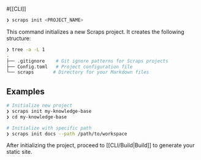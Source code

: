 #[[CLI]]

```bash
❯ scraps init <PROJECT_NAME>
```

This command initializes a new Scraps project. It creates the following structure:

```bash
❯ tree -a -L 1
.
├── .gitignore    # Git ignore patterns for Scraps projects
├── Config.toml   # Project configuration file
└── scraps       # Directory for your Markdown files
```

## Examples

```bash
# Initialize new project
❯ scraps init my-knowledge-base
❯ cd my-knowledge-base

# Initialize with specific path
❯ scraps init docs --path /path/to/workspace
```

After initializing the project, proceed to [[CLI/Build|Build]] to generate your static site.